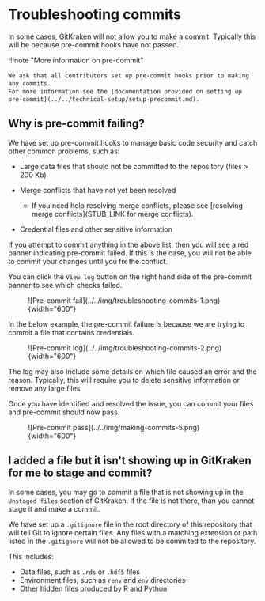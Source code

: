 # Troubleshooting commits

In some cases, GitKraken will not allow you to make a commit.
Typically this will be because pre-commit hooks have not passed.

!!!note "More information on pre-commit"

    We ask that all contributors set up pre-commit hooks prior to making any commits.
    For more information see the [documentation provided on setting up pre-commit](../../technical-setup/setup-precommit.md).

## Why is pre-commit failing?

We have set up pre-commit hooks to manage basic code security and catch other common problems, such as:

- Large data files that should not be committed to the repository (files > 200 Kb)
- Merge conflicts that have not yet been resolved

    - If you need help resolving merge conflicts, please see [resolving merge conflicts](STUB-LINK for merge conflicts).

- Credential files and other sensitive information

If you attempt to commit anything in the above list, then you will see a red banner indicating pre-commit failed.
If this is the case, you will not be able to commit your changes until you fix the conflict.

You can click the `View log` button on the right hand side of the pre-commit banner to see which checks failed.

<figure markdown="span">
    ![Pre-commit fail](../../img/troubleshooting-commits-1.png){width="600"}
</figure>

In the below example, the pre-commit failure is because we are trying to commit a file that contains credentials.

<figure markdown="span">
    ![Pre-commit log](../../img/troubleshooting-commits-2.png){width="600"}
</figure>

The log may also include some details on which file caused an error and the reason.
Typically, this will require you to delete sensitive information or remove any large files.

Once you have identified and resolved the issue, you can commit your files and pre-commit should now pass.

<figure markdown="span">
    ![Pre-commit pass](../../img/making-commits-5.png){width="600"}
</figure>


## I added a file but it isn't showing up in GitKraken for me to stage and commit?

In some cases, you may go to commit a file that is not showing up in the `Unstaged files` section of GitKraken.
If the file is not there, than you cannot stage it and make a commit.

We have set up a `.gitignore` file in the root directory of this repository that will tell Git to ignore certain files.
Any files with a matching extension or path listed in the `.gitignore` will not be allowed to be commited to the repository.

This includes:

- Data files, such as `.rds` or `.hdf5` files
- Environment files, such as `renv` and `env` directories
- Other hidden files produced by R and Python
